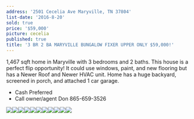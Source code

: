 ```yaml
---
address: '2501 Cecelia Ave Maryville, TN 37804'
list-date: '2016-8-20'
sold: true
price: '$59,000'
picture: cecelia
published: true
title: '3 BR 2 BA MARYVILLE BUNGALOW FIXER UPPER ONLY $59,000!'
---
```



1,467 sqft home in Maryville with 3 bedrooms and 2 baths. This house is a perfect flip opportunity! It could use windows, paint, and new flooring but has a Newer Roof and Newer HVAC unit. Home has a huge backyard, screened in porch, and attached 1 car garage.

* Cash Preferred
* Call owner/agent Don 865-659-3526


![](/uploads/versions/20160820-185050---x----4128-2322x---.jpg)![](/uploads/versions/20160820-184908---x----4128-2322x---.jpg)![](/uploads/versions/20160820-185006---x----4128-2322x---.jpg)![](/uploads/versions/20160820-185126---x----4128-2322x---.jpg)![](/uploads/versions/20160820-185222---x----4128-2322x---.jpg)![](/uploads/versions/20160820-185248---x----4128-2322x---.jpg)![](/uploads/versions/20160820-185308---x----4128-2322x---.jpg)![](/uploads/versions/20160820-185344---x----4128-2322x---.jpg)![](/uploads/versions/20160820-185405---x----4128-2322x---.jpg)![](/uploads/versions/20160820-185427---x----4128-2322x---.jpg)![](/uploads/versions/20160820-185611---x----4128-2322x---.jpg)